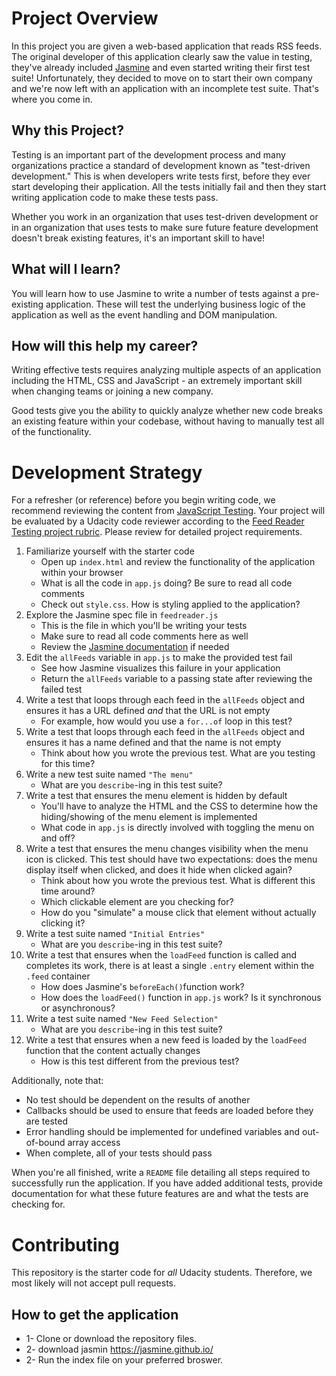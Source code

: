 # Project Overview

In this project you are given a web-based application that reads RSS feeds. The original developer of this application clearly saw the value in testing, they've already included [Jasmine](http://jasmine.github.io/) and even started writing their first test suite! Unfortunately, they decided to move on to start their own company and we're now left with an application with an incomplete test suite. That's where you come in.


## Why this Project?

Testing is an important part of the development process and many organizations practice a standard of development known as "test-driven development." This is when developers write tests first, before they ever start developing their application. All the tests initially fail and then they start writing application code to make these tests pass.

Whether you work in an organization that uses test-driven development or in an organization that uses tests to make sure future feature development doesn't break existing features, it's an important skill to have!


## What will I learn?

You will learn how to use Jasmine to write a number of tests against a pre-existing application. These will test the underlying business logic of the application as well as the event handling and DOM manipulation.


## How will this help my career?

Writing effective tests requires analyzing multiple aspects of an application including the HTML, CSS and JavaScript - an extremely important skill when changing teams or joining a new company.

Good tests give you the ability to quickly analyze whether new code breaks an existing feature within your codebase, without having to manually test all of the functionality.


# Development Strategy

For a refresher (or reference) before you begin writing code, we recommend reviewing the content from [JavaScript Testing](https://www.udacity.com/course/javascript-testing--ud549). Your project will be evaluated by a Udacity code reviewer according to the [Feed Reader Testing project rubric](https://review.udacity.com/#!/rubrics/18/view). Please review for detailed project requirements.

1. Familiarize yourself with the starter code
    * Open up `index.html` and review the functionality of the application within your browser
    * What is all the code in `app.js` doing? Be sure to read all code comments
    * Check out `style.css`. How is styling applied to the application?
2. Explore the Jasmine spec file in `feedreader.js`
    * This is the file in which you'll be writing your tests
    * Make sure to read all code comments here as well
    * Review the [Jasmine documentation](http://jasmine.github.io) if needed
3. Edit the `allFeeds` variable in `app.js` to make the provided test fail
    * See how Jasmine visualizes this failure in your application
    * Return the `allFeeds` variable to a passing state after reviewing the failed test
4. Write a test that loops through each feed in the `allFeeds` object and ensures it has a URL defined _and_ that the URL is not empty
    * For example, how would you use a `for...of` loop in this test?
5. Write a test that loops through each feed in the `allFeeds` object and ensures it has a name defined and that the name is not empty
    * Think about how you wrote the previous test. What are you testing for this time?
6. Write a new test suite named `"The menu"`
    * What are you `describe`-ing in this test suite?
7. Write a test that ensures the menu element is hidden by default
    * You'll have to analyze the HTML and the CSS to determine how the hiding/showing of the menu element is implemented
    * What code in `app.js` is directly involved with toggling the menu on and off?
8. Write a test that ensures the menu changes visibility when the menu icon is clicked. This test should have two expectations: does the menu display itself when clicked, and does it hide when clicked again?
    * Think about how you wrote the previous test. What is different this time around?
    * Which clickable element are you checking for?
    * How do you "simulate" a mouse click that element without actually clicking it?
9. Write a test suite named `"Initial Entries"`
    * What are you `describe`-ing in this test suite?
10. Write a test that ensures when the `loadFeed` function is called and completes its work, there is at least a single `.entry` element within the `.feed` container
    * How does Jasmine's `beforeEach()`function work?
    * How does the `loadFeed()` function in `app.js` work? Is it synchronous or asynchronous?
11. Write a test suite named `"New Feed Selection"`
    * What are you `describe`-ing in this test suite?
12. Write a test that ensures when a new feed is loaded by the `loadFeed` function that the content actually changes
    * How is this test different from the previous test?

Additionally, note that:

 * No test should be dependent on the results of another
 * Callbacks should be used to ensure that feeds are loaded before they are tested
 * Error handling should be implemented for undefined variables and out-of-bound array access
 * When complete, all of your tests should pass

When you're all finished, write a `README` file detailing all steps required to successfully run the application. If you have added additional tests, provide documentation for what these future features are and what the tests are checking for.

# Contributing

This repository is the starter code for _all_ Udacity students. Therefore, we most likely will not accept pull requests.


## How to get the application

* 1- Clone or download the repository files.
* 2- download jasmin https://jasmine.github.io/
* 2- Run the index file on your preferred broswer.

